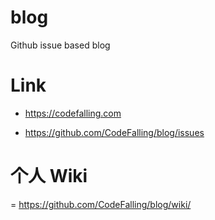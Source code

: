 # blog
Github issue based blog

# Link

- https://codefalling.com

- https://github.com/CodeFalling/blog/issues

# 个人 Wiki

= https://github.com/CodeFalling/blog/wiki/
